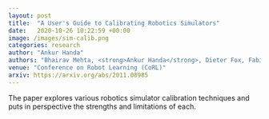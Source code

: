 ```yaml
---
layout: post
title:  "A User's Guide to Calibrating Robotics Simulators"
date:   2020-10-26 10:22:59 +00:00
image: /images/sim-calib.png
categories: research
author: "Ankur Handa"
authors: "Bhairav Mehta, <strong>Ankur Handa</strong>, Dieter Fox, Fabio Ramos"
venue: "Conference on Robot Learning (CoRL)"
arxiv: https://arxiv.org/abs/2011.08985
---
```

The paper explores various robotics simulator calibration techniques and puts in perspective the strengths and limitations of each.
